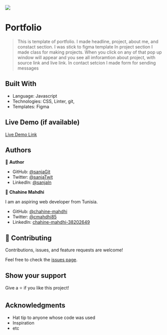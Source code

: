 ![](https://img.shields.io/badge/Microverse-blueviolet)

# Portfolio

> This is template of portfolio. I made headline, project, about me, and constact section.
> I was stick to figma template
> In project section I made class for making projects. When you click on any of that pop up window will appear and you see all imforamtion about project, with source link and live link.
> In contact setcion I made form for sending messages


## Built With

- Language: Javascript
- Technologies: CSS, Linter, git, 
- Templates: Figma


## Live Demo (if available)

[Live Demo Link](https://sanja969.github.io/Portfolio/)


## Authors

👤 **Author**

- GitHub: [@sanjaGit](https://github.com/Sanja969)
- Twitter: [@sanjaTwit](https://twitter.com/SanjaMandic42)
- LinkedIn: [@sanjaIn](https://linkedin.com/in/sanja-mandic-823995a2/)

👤 **Chahine Mahdhi**

I am an aspiring web developer from Tunisia.
- GitHub: [@chahine-mahdhi](https://github.com/chahine-mahdhi)
- Twitter: [@cmahdhi85](https://twitter.com/cmahdhi85)
- LinkedIn: [chahine-mahdhi-38202649](https://www.linkedin.com/in/chahine-mahdhi-38202649/)



## 🤝 Contributing

Contributions, issues, and feature requests are welcome!

Feel free to check the [issues page](../../issues/).

## Show your support

Give a ⭐️ if you like this project!

## Acknowledgments

- Hat tip to anyone whose code was used
- Inspiration
- etc

